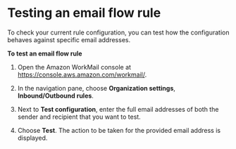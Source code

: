 # Testing an email flow rule<a name="test-email-flow-rule"></a>

To check your current rule configuration, you can test how the configuration behaves against specific email addresses\. 

**To test an email flow rule**

1. Open the Amazon WorkMail console at [https://console\.aws\.amazon\.com/workmail/](https://console.aws.amazon.com/workmail/)\.

1. In the navigation pane, choose **Organization settings**, **Inbound/Outbound rules**\.

1. Next to **Test configuration**, enter the full email addresses of both the sender and recipient that you want to test\.

1. Choose **Test**\. The action to be taken for the provided email address is displayed\.